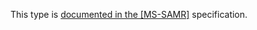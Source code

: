 This type is [documented in the [MS-SAMR]](https://learn.microsoft.com/en-us/openspecs/windows_protocols/ms-samr/675e37d9-bb97-4f14-bba2-be081c87cd5d) specification.
